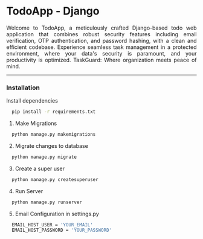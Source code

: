 # TodoApp - Django

<p style="text-align: justify">Welcome to TodoApp, a meticulously crafted Django-based todo web application that combines robust security features including email verification, OTP authentication, and password hashing, with a clean and efficient codebase. Experience seamless task management in a protected environment, where your data's security is paramount, and your productivity is optimized. TaskGuard: Where organization meets peace of mind.</p>

---
### Installation

Install dependencies
```bash
  pip install -r requirements.txt
```

1. Make Migrations
```bash
  python manage.py makemigrations
```

2. Migrate changes to database
```bash
  python manage.py migrate
```

3. Create a super user
```bash
  python manage.py createsuperuser
```

4. Run Server
```bash
  python manage.py runserver
```

5. Email Configuration in settings.py
```bash
  EMAIL_HOST_USER = 'YOUR_EMAIL'
  EMAIL_HOST_PASSWORD = 'YOUR_PASSWORD'
```